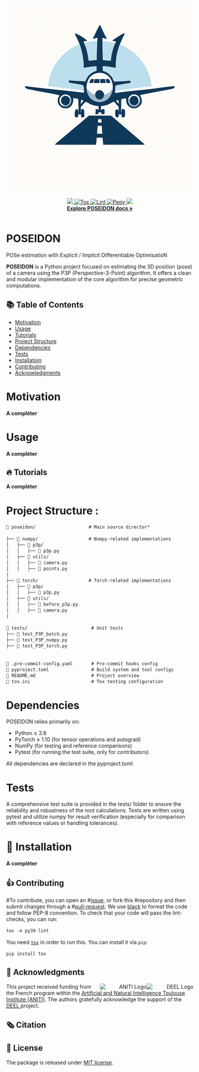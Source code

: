 <div align="center">
        <picture>
                <source media="(prefers-color-scheme: dark)" srcset="./docs/assets/logo_provisoire.png">
                <source media="(prefers-color-scheme: light)" srcset="./docs/assets/logo_provisoire.png">
                <img alt="Library Banner" src="./docs/assets/logo_provisoire.png" width="500" height="500">
        </picture>
</div>

<br>

<div align="center">
  <a href="#">
        <img src="https://img.shields.io/badge/Python-%E2%89%A53.9-efefef">
    </a>
    <a href="https://github.com/Pruneeuh/POSEIDON/actions/workflows/python-tests.yml">
        <img alt="Tox" src="https://github.com/Pruneeuh/POSEIDON/actions/workflows/python-tests.yml/badge.svg">
    </a>
    <a href="https://github.com/Pruneeuh/POSEIDON/actions/workflows/python-linter.yml">
        <img alt="Lint" src="https://github.com/Pruneeuh/POSEIDON/actions/workflows/python-linter.yml/badge.svg">
    </a>
    <a href="https://pepy.tech/project/poseidon">
        <img alt="Pepy" src="https://static.pepy.tech/badge/poseidon">
    </a>
    <a href="#">
        <img src="https://img.shields.io/badge/License-MIT-efefef">
    </a>
    <br>
    <a href="https://Pruneeuh.github.io/POSEIDON/"><strong>Explore POSEIDON docs »</strong></a>
</div>
<br>

# POSEIDON
POSe estimation with Explicit / Implicit Differentiable OptimisatioN

**POSEIDON** is a Python project focused on estimating the 3D position (pose) of a camera using the P3P (Perspective-3-Point) algorithm. It offers a clean and modular implementation of the core algorithm for precise geometric computations.

## 📚 Table of Contents
- [Motivation](#motivation)
- [Usage](#usage)
- [Tutorials](#-tutorials)
- [Project Structure](#project-structure)
- [Dependencies](#dependencies)
- [Tests](#tests)
- [Installation](#-installation)
- [Contributing](#-contributing)
- [Acknowledgments](#-acknowledgments)

# Motivation
**A compléter**

# Usage
**A compléter**

## 🔥 Tutorials
**A compléter**
# Project Structure :
```
📂 poseidon/                    # Main source director*

├── 📁 numpy/                   # Numpy-related implementations
│   ├── 📁 p3p/
│   │   ├── 📄 p3p.py
│   ├── 📁 utils/
│   │   ├── 📄 camera.py
│   │   ├── 📄 points.py
|
├── 📁 torch/                   # Torch-related implementations
│   ├── 📁 p3p/
│   │   ├── 📄 p3p.py
│   ├── 📁 utils/
│   │   ├── 📄 before_p3p.py
│   │   ├── 📄 camera.py
|

📂 tests/                        # Unit tests
├── 📄 test_P3P_batch.py
├── 📄 test_P3P_numpy.py
├── 📄 test_P3P_torch.py


📄 .pre-commit-config.yaml       # Pre-commit hooks config
📄 pyproject.toml                # Build system and tool configs
📄 README.md                     # Project overview
📄 tox.ini                       # Tox testing configuration
```
# Dependencies
POSEIDON relies primarily on:
  - Python ≥ 3.8
  - PyTorch ≥ 1.10 (for tensor operations and autograd)
  - NumPy (for testing and reference comparisons)
  - Pytest (for running the test suite, only for contributors)

All dependencies are declared in the pyproject.toml.

# Tests
A comprehensive test suite is provided in the tests/ folder to ensure the reliability and robustness of the root calculations.
Tests are written using pytest and utilize numpy for result verification (especially for comparison with reference values or handling tolerances).

# 🚀 Installation
**A compléter**


## 👍 Contributing

#To contribute, you can open an
#[issue](https://github.com/Pruneeuh/AutoRoot/issues), or fork this
#repository and then submit changes through a
#[pull-request](https://github.com/Pruneeuh/AutoRoot/pulls).
We use [black](https://pypi.org/project/black/) to format the code and follow PEP-8 convention.
To check that your code will pass the lint-checks, you can run:

```python
tox -e py39-lint
```

You need [`tox`](https://tox.readthedocs.io/en/latest/) in order to
run this. You can install it via `pip`:

```python
pip install tox
```

## 🙏 Acknowledgments

<div align="right">
  <picture>
    <source media="(prefers-color-scheme: dark)" srcset="https://share.deel.ai/apps/theming/image/logo?useSvg=1&v=10"  width="25%" align="right">
    <source media="(prefers-color-scheme: light)" srcset="https://www.deel.ai/wp-content/uploads/2021/05/logo-DEEL.png"  width="25%" align="right">
    <img alt="DEEL Logo" src="https://www.deel.ai/wp-content/uploads/2021/05/logo-DEEL.png" width="25%" align="right">
  </picture>
  <picture>
    <img alt="ANITI Logo" src="https://aniti.univ-toulouse.fr/wp-content/uploads/2023/06/Capture-decran-2023-06-26-a-09.59.26-1.png" width="25%" align="right">
  </picture>
</div>
This project received funding from the French program within the <a href="https://aniti.univ-toulouse.fr/">Artificial and Natural Intelligence Toulouse Institute (ANITI)</a>. The authors gratefully acknowledge the support of the <a href="https://www.deel.ai/"> DEEL </a> project.


## 🗞️ Citation



## 📝 License

The package is released under <a href="https://choosealicense.com/licenses/mit"> MIT license</a>.
